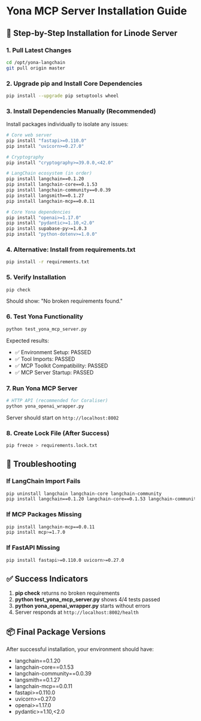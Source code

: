 # Yona MCP Server Installation Guide

## 🚀 **Step-by-Step Installation for Linode Server**

### **1. Pull Latest Changes**
```bash
cd /opt/yona-langchain
git pull origin master
```

### **2. Upgrade pip and Install Core Dependencies**
```bash
pip install --upgrade pip setuptools wheel
```

### **3. Install Dependencies Manually (Recommended)**
Install packages individually to isolate any issues:

```bash
# Core web server
pip install "fastapi>=0.110.0"
pip install "uvicorn>=0.27.0"

# Cryptography
pip install "cryptography>=39.0.0,<42.0"

# LangChain ecosystem (in order)
pip install langchain==0.1.20
pip install langchain-core==0.1.53
pip install langchain-community==0.0.39
pip install langsmith==0.1.27
pip install langchain-mcp==0.0.11

# Core Yona dependencies
pip install "openai>=1.17.0"
pip install "pydantic>=1.10,<2.0"
pip install supabase-py>=1.0.3
pip install "python-dotenv>=1.0.0"
```

### **4. Alternative: Install from requirements.txt**
```bash
pip install -r requirements.txt
```

### **5. Verify Installation**
```bash
pip check
```
Should show: "No broken requirements found."

### **6. Test Yona Functionality**
```bash
python test_yona_mcp_server.py
```

Expected results:
- ✅ Environment Setup: PASSED
- ✅ Tool Imports: PASSED  
- ✅ MCP Toolkit Compatibility: PASSED
- ✅ MCP Server Startup: PASSED

### **7. Run Yona MCP Server**
```bash
# HTTP API (recommended for Coraliser)
python yona_openai_wrapper.py
```

Server should start on `http://localhost:8002`

### **8. Create Lock File (After Success)**
```bash
pip freeze > requirements.lock.txt
```

## 🔧 **Troubleshooting**

### **If LangChain Import Fails**
```bash
pip uninstall langchain langchain-core langchain-community
pip install langchain==0.1.20 langchain-core==0.1.53 langchain-community==0.0.39
```

### **If MCP Packages Missing**
```bash
pip install langchain-mcp==0.0.11
pip install mcp>=1.7.0
```

### **If FastAPI Missing**
```bash
pip install fastapi>=0.110.0 uvicorn>=0.27.0
```

## ✅ **Success Indicators**

1. **pip check** returns no broken requirements
2. **python test_yona_mcp_server.py** shows 4/4 tests passed
3. **python yona_openai_wrapper.py** starts without errors
4. Server responds at `http://localhost:8002/health`

## 📦 **Final Package Versions**

After successful installation, your environment should have:
- langchain==0.1.20
- langchain-core==0.1.53
- langchain-community==0.0.39
- langsmith==0.1.27
- langchain-mcp==0.0.11
- fastapi>=0.110.0
- uvicorn>=0.27.0
- openai>=1.17.0
- pydantic>=1.10,<2.0
